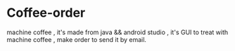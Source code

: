 # Coffee-order
machine coffee , it's made from java &amp;&amp; android studio , it's GUI to treat with machine coffee , make order to send it by email.

